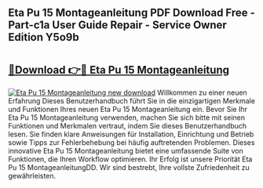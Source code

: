 ## Eta Pu 15 Montageanleitung PDF Download Free - Part-c1a User Guide Repair - Service Owner Edition Y5o9b

# <h2><a href="http://df6hof1.blite.top/?on=Eta+Pu+15+Montageanleitung">🔗Download 👉🔴 Eta Pu 15 Montageanleitung</a></h2>

[![Eta Pu 15 Montageanleitung new download](https://i.imgur.com/lujVjoI.png)](http://df6hof1.blite.top/?on=Eta+Pu+15+Montageanleitung)
Willkommen zu einer neuen Erfahrung Dieses Benutzerhandbuch führt Sie in die einzigartigen Merkmale und Funktionen Ihres neuen Eta Pu 15 Montageanleitung ein. Bevor Sie Ihr Eta Pu 15 Montageanleitung verwenden, machen Sie sich bitte mit seinen Funktionen und Merkmalen vertraut, indem Sie dieses Benutzerhandbuch lesen. Sie finden klare Anweisungen für Installation, Einrichtung und Betrieb sowie Tipps zur Fehlerbehebung bei häufig auftretenden Problemen. Dieses innovative Eta Pu 15 Montageanleitung bietet eine umfassende Suite von Funktionen, die Ihren Workflow optimieren. Ihr Erfolg ist unsere Priorität Eta Pu 15 MontageanleitungDD. Wir sind bestrebt, Ihre vollste Zufriedenheit zu gewährleisten.

